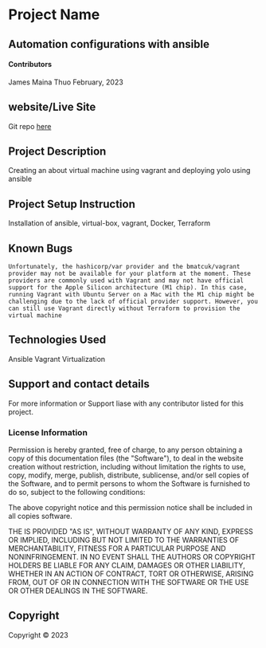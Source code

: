 # Project Name

## Automation configurations with ansible 

#### Contributors

James Maina Thuo
February, 2023

## website/Live Site
Git repo [here](https://github.com/jthuo/Ansible-automation.git)
## Project Description
Creating an about virtual machine using vagrant and deploying yolo using ansible
## Project Setup Instruction
Installation of ansible, virtual-box, vagrant, Docker, Terraform

## Known Bugs
`
Unfortunately, the hashicorp/var provider and the bmatcuk/vagrant provider may not be available for your platform at the moment. These providers are commonly used with Vagrant and may not have official support for the Apple Silicon architecture (M1 chip).
In this case, running Vagrant with Ubuntu Server on a Mac with the M1 chip might be challenging due to the lack of official provider support. However, you can still use Vagrant directly without Terraform to provision the virtual machine
`

## Technologies Used
Ansible
Vagrant
Virtualization


## Support and contact details
For more information or Support liase with any contributor listed for this project.
### License Information

Permission is hereby granted, free of charge, to any person obtaining a copy
of this documentation files (the "Software"), to deal
in the website creation without restriction, including without limitation the rights
to use, copy, modify, merge, publish, distribute, sublicense, and/or sell
copies of the Software, and to permit persons to whom the Software is
furnished to do so, subject to the following conditions:

The above copyright notice and this permission notice shall be included in all
copies software.

THE IS PROVIDED "AS IS", WITHOUT WARRANTY OF ANY KIND, EXPRESS OR
IMPLIED, INCLUDING BUT NOT LIMITED TO THE WARRANTIES OF MERCHANTABILITY,
FITNESS FOR A PARTICULAR PURPOSE AND NONINFRINGEMENT. IN NO EVENT SHALL THE
AUTHORS OR COPYRIGHT HOLDERS BE LIABLE FOR ANY CLAIM, DAMAGES OR OTHER
LIABILITY, WHETHER IN AN ACTION OF CONTRACT, TORT OR OTHERWISE, ARISING FROM,
OUT OF OR IN CONNECTION WITH THE SOFTWARE OR THE USE OR OTHER DEALINGS IN THE
SOFTWARE.

## Copyright

Copyright &copy; 2023